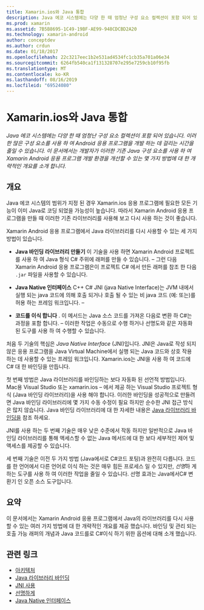 ```yaml
---
title: Xamarin.ios와 Java 통합
description: Java 에코 시스템에는 다양 한 때 엄청난 구성 요소 컬렉션이 포함 되어 있습니다. 이러한 많은 구성 요소를 사용 하 여 Android 응용 프로그램을 개발 하는 데 걸리는 시간을 줄일 수 있습니다. 이 문서에서는 개발자가 이러한 기존 Java 구성 요소를 사용 하 여 Xamarin Android 응용 프로그램 개발 환경을 개선할 수 있는 몇 가지 방법에 대 한 개략적인 개요를 소개 합니다.
ms.prod: xamarin
ms.assetid: 7B5B8695-1C49-19BF-AE99-948CDCBD2A20
ms.technology: xamarin-android
author: conceptdev
ms.author: crdun
ms.date: 01/18/2017
ms.openlocfilehash: 22c3217eec1b2e531ad4534fc1cb35a701a06e34
ms.sourcegitcommit: 6264fb540ca1f131328707e295e7259cb10f95fb
ms.translationtype: MT
ms.contentlocale: ko-KR
ms.lasthandoff: 08/16/2019
ms.locfileid: "69524080"
---
```

# <a name="java-integration-with-xamarinandroid"></a>Xamarin.ios와 Java 통합

_Java 에코 시스템에는 다양 한 때 엄청난 구성 요소 컬렉션이 포함 되어 있습니다. 이러한 많은 구성 요소를 사용 하 여 Android 응용 프로그램을 개발 하는 데 걸리는 시간을 줄일 수 있습니다. 이 문서에서는 개발자가 이러한 기존 Java 구성 요소를 사용 하 여 Xamarin Android 응용 프로그램 개발 환경을 개선할 수 있는 몇 가지 방법에 대 한 개략적인 개요를 소개 합니다._

## <a name="overview"></a>개요

Java 에코 시스템의 범위가 지정 된 경우 Xamarin.ios 응용 프로그램에 필요한 모든 기능이 이미 Java로 코딩 되었을 가능성이 높습니다. 따라서 Xamarin Android 응용 프로그램을 만들 때 이러한 기존 라이브러리를 사용해 보고 다시 사용 하는 것이 좋습니다.

Xamarin Android 응용 프로그램에서 Java 라이브러리를 다시 사용할 수 있는 세 가지 방법이 있습니다. 

- **Java 바인딩 라이브러리 만들기** 이 기술을 사용 하면 Xamarin Android 프로젝트를 사용 하 여 Java 형식 C# 주위에 래퍼를 만들 수 있습니다. &ndash; 그런 다음 Xamarin Android 응용 프로그램은이 프로젝트 C# 에서 만든 래퍼를 참조 한 다음 `.jar` 파일을 사용할 수 있습니다. 

- **Java Native 인터페이스** C++ C# JNI (java Native Interface)는 JVM 내에서 실행 되는 java 코드에 의해 호출 되거나 호출 될 수 있는 비 java 코드 (예: 또는)를 허용 하는 프레임 워크입니다. &ndash; 

- **코드를 이식 합니다** . 이 메서드는 Java 소스 코드를 가져온 다음로 변환 하 C#는 과정을 포함 합니다. &ndash; 이러한 작업은 수동으로 수행 하거나 선명도와 같은 자동화 된 도구를 사용 하 여 수행할 수 있습니다. 

처음 두 기술의 핵심은 *Java Native Interface* (JNI)입니다. JNI은 Java로 작성 되지 않은 응용 프로그램을 Java Virtual Machine에서 실행 되는 Java 코드와 상호 작용 하는 데 사용할 수 있는 프레임 워크입니다. Xamarin.ios는 JNI을 사용 하 여 코드에 C# 대 한 바인딩을 만듭니다. 

첫 번째 방법은 Java 라이브러리를 바인딩하는 보다 자동화 된 선언적 방법입니다. Mac용 Visual Studio 또는 xamarin.ios &ndash; 에서 제공 하는 Visual Studio 프로젝트 형식 (Java 바인딩 라이브러리)을 사용 해야 합니다. 이러한 바인딩을 성공적으로 만들려면 Java 바인딩 라이브러리에 몇 가지 수동 수정이 필요 하지만 순수한 JNI 접근 방식은 많지 않습니다. Java 바인딩 라이브러리에 대 한 자세한 내용은 [Java 라이브러리 바인딩을](~/android/platform/binding-java-library/index.md) 참조 하세요. 

JNI를 사용 하는 두 번째 기술은 매우 낮은 수준에서 작동 하지만 일반적으로 Java 바인딩 라이브러리를 통해 액세스할 수 없는 Java 메서드에 대 한 보다 세부적인 제어 및 액세스를 제공할 수 있습니다. 

세 번째 기술은 이전 두 가지 방법 (Java에서로 C#코드 포팅)과 완전히 다릅니다. 코드를 한 언어에서 다른 언어로 이식 하는 것은 매우 힘든 프로세스 일 수 있지만, *선명*하 게 하는 도구를 사용 하 여 이러한 작업을 줄일 수 있습니다. 선명 효과는 Java에서C# 변환기 인 오픈 소스 도구입니다. 



## <a name="summary"></a>요약

이 문서에서는 Xamarin Android 응용 프로그램에서 Java의 라이브러리를 다시 사용할 수 있는 여러 가지 방법에 대 한 개략적인 개요를 제공 했습니다. 바인딩 및 관리 되는 호출 가능 래퍼의 개념과 Java 코드를로 C#이식 하기 위한 옵션에 대해 소개 했습니다. 


## <a name="related-links"></a>관련 링크

- [아키텍처](~/android/internals/architecture.md)
- [Java 라이브러리 바인딩](~/android/platform/binding-java-library/index.md)
- [JNI 사용](~/android/platform/java-integration/working-with-jni.md)
- [선명하게](https://github.com/slluis/sharpen)
- [Java Native 인터페이스](http://docs.oracle.com/javase/7/docs/technotes~/jni/index.html)
